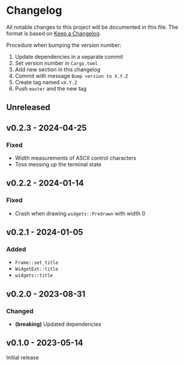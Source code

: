 # Changelog

All notable changes to this project will be documented in this file.
The format is based on [Keep a Changelog](https://keepachangelog.com/en/1.0.0/).

Procedure when bumping the version number:
1. Update dependencies in a separate commit
2. Set version number in `Cargo.toml`
3. Add new section in this changelog
4. Commit with message `Bump version to X.Y.Z`
5. Create tag named `vX.Y.Z`
6. Push `master` and the new tag

## Unreleased

## v0.2.3 - 2024-04-25

### Fixed
- Width measurements of ASCII control characters
- Toss messing up the terminal state

## v0.2.2 - 2024-01-14

### Fixed
- Crash when drawing `widgets::Predrawn` with width 0

## v0.2.1 - 2024-01-05

### Added
- `Frame::set_title`
- `WidgetExt::title`
- `widgets::title`

## v0.2.0 - 2023-08-31

### Changed
- **(breaking)** Updated dependencies

## v0.1.0 - 2023-05-14

Initial release
